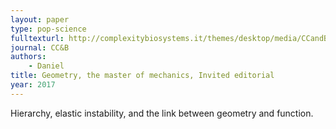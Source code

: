 ```yaml
---
layout: paper
type: pop-science
fulltexturl: http://complexitybiosystems.it/themes/desktop/media/CCandB_newsletter_04_DIGITAL.pdf
journal: CC&B
authors:
    - Daniel
title: Geometry, the master of mechanics, Invited editorial
year: 2017
---
```


Hierarchy, elastic instability, and the link between geometry and function. 
